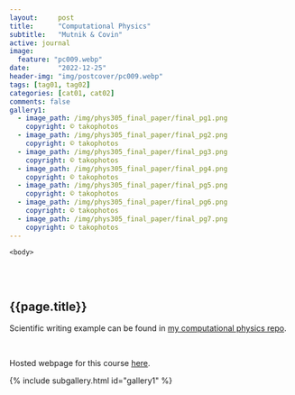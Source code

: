 ```yaml
---
layout:     post
title:      "Computational Physics"
subtitle:   "Mutnik & Covin"
active: journal
image:
  feature: "pc009.webp"
date:       "2022-12-25"
header-img: "img/postcover/pc009.webp"
tags: [tag01, tag02]
categories: [cat01, cat02]
comments: false
gallery1: 
  - image_path: /img/phys305_final_paper/final_pg1.png
    copyright: © takophotos
  - image_path: /img/phys305_final_paper/final_pg2.png
    copyright: © takophotos
  - image_path: /img/phys305_final_paper/final_pg3.png
    copyright: © takophotos
  - image_path: /img/phys305_final_paper/final_pg4.png
    copyright: © takophotos
  - image_path: /img/phys305_final_paper/final_pg5.png
    copyright: © takophotos
  - image_path: /img/phys305_final_paper/final_pg6.png
    copyright: © takophotos
  - image_path: /img/phys305_final_paper/final_pg7.png
    copyright: © takophotos
---
```


<html class="no-js" lang="en">
<head>
	<meta content="charset=utf-8">
</head>

    <body>

<section id="content" role="main">
		<div class="wrapper">
	<br><br>
			<h2>{{page.title}}</h2>

<p>Scientific writing example can be found in <a href="https://github.com/cmutnik/comp_phys305">my computational physics repo</a>.</p>
<br>
<p>Hosted webpage for this course <a href="https://cmutnik.github.io/comp_phys305/">here</a>.</p>

<!-- <img src="/img/phys305_final_paper/final_pg1.png">

<img src="/img/phys305_final_paper/final_pg2.png">

<img src="/img/phys305_final_paper/final_pg3.png">

<img src="/img/phys305_final_paper/final_pg4.png">

<img src="/img/phys305_final_paper/final_pg5.png">

<img src="/img/phys305_final_paper/final_pg6.png">

<img src="/img/phys305_final_paper/final_pg7.png"> -->

{% include subgallery.html id="gallery1" %}